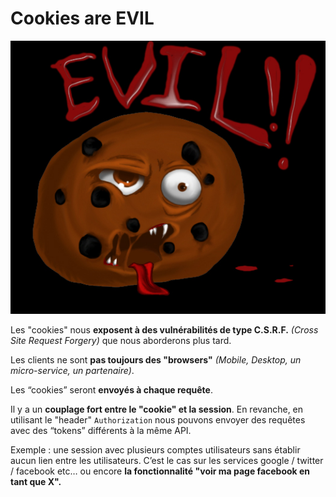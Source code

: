 # Cookies are EVIL

![Cookies are Evil!](../.gitbook/assets/cookies-are-evil.jpg)

Les "cookies" nous **exposent à des vulnérabilités de type C.S.R.F.** _\(Cross Site Request Forgery\)_ que nous aborderons plus tard.

Les clients ne sont **pas toujours des "browsers"** _\(Mobile, Desktop, un micro-service, un partenaire\)_.

Les “cookies” seront **envoyés à chaque requête**.

Il y a un **couplage fort entre le "cookie" et la session**. En revanche, en utilisant le "header" `Authorization` nous pouvons envoyer des requêtes avec des “tokens” différents à la même API.  
  
Exemple : une session avec plusieurs comptes utilisateurs sans établir aucun lien entre les utilisateurs. C’est le cas sur les services google / twitter / facebook etc… ou encore **la fonctionnalité "voir ma page facebook en tant que X".**


